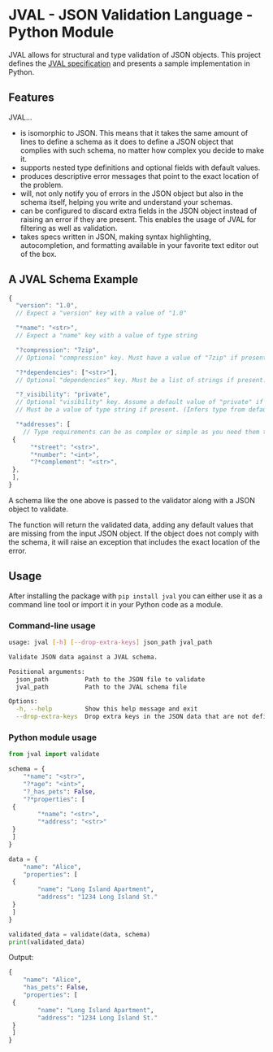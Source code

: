 # JVAL - JSON Validation Language - Python Module

JVAL allows for structural and type validation of JSON objects.
This project defines the [JVAL specification](SPEC.md) and presents a sample implementation in Python.

## Features

JVAL...

- is isomorphic to JSON. This means that it takes the same amount of lines to define a schema as it does to define a JSON object that complies with such schema, no matter how complex you decide to make it.
- supports nested type definitions and optional fields with default values.
- produces descriptive error messages that point to the exact location of the problem.
- will, not only notify you of errors in the JSON object but also in the schema itself, helping you write and understand your schemas.
- can be configured to discard extra fields in the JSON object instead of raising an error if they are present. This enables the usage of JVAL for filtering as well as validation.
- takes specs written in JSON, making syntax highlighting, autocompletion, and formatting available in your favorite text editor out of the box.

## A JVAL Schema Example

```js
{
  "version": "1.0",
  // Expect a "version" key with a value of "1.0"

  "*name": "<str>",
  // Expect a "name" key with a value of type string

  "?compression": "7zip",
  // Optional "compression" key. Must have a value of "7zip" if present.

  "?*dependencies": ["<str>"],
  // Optional "dependencies" key. Must be a list of strings if present.

  "?_visibility": "private",
  // Optional "visibility" key. Assume a default value of "private" if not present.
  // Must be a value of type string if present. (Infers type from default value).

  "*addresses": [
    // Type requirements can be as complex or simple as you need them to be.
 {
      "*street": "<str>",
      "*number": "<int>",
      "?*complement": "<str>",
 },
 ],
}
```

A schema like the one above is passed to the validator along with a JSON object to validate.

The function will return the validated data, adding any default values that are missing from the input JSON object.
If the object does not comply with the schema, it will raise an exception that includes the exact location of the error.

## Usage

After installing the package with `pip install jval` you can either use it as a command line tool or import it in your Python code as a module.

### Command-line usage

```bash
usage: jval [-h] [--drop-extra-keys] json_path jval_path

Validate JSON data against a JVAL schema.

Positional arguments:
  json_path          Path to the JSON file to validate
  jval_path          Path to the JVAL schema file

Options:
  -h, --help         Show this help message and exit
  --drop-extra-keys  Drop extra keys in the JSON data that are not defined in the JVAL schema
```

### Python module usage

```python
from jval import validate

schema = {
    "*name": "<str>",
    "?*age": "<int>",
    "?_has_pets": False,
    "?*properties": [
 {
        "*name": "<str>",
        "*address": "<str>"
 }
 ]
}

data = {
    "name": "Alice",
    "properties": [
 {
        "name": "Long Island Apartment",
        "address": "1234 Long Island St."
 }
 ]
}

validated_data = validate(data, schema)
print(validated_data)
```

Output:

```python
{
    "name": "Alice",
    "has_pets": False,
    "properties": [
 {
        "name": "Long Island Apartment",
        "address": "1234 Long Island St."
 }
 ]
}
```
